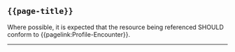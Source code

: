 ## <code>{{page-title}}</code>

Where possible, it is expected that the resource being referenced SHOULD conform to {{pagelink:Profile-Encounter}}.

---